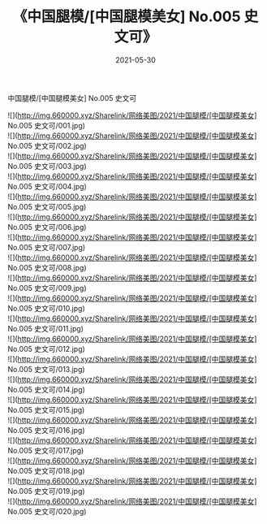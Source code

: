 ﻿---
layout: post
title:  《中国腿模/[中国腿模美女] No.005 史文可》
date:   2021-05-30
img: http://img.660000.xyz/Sharelink/网络美图/2021/中国腿模/[中国腿模美女] No.005 史文可/000.jpg
categories: [美女, 清纯, 唯美]
---

中国腿模/[中国腿模美女] No.005 史文可

 ![](http://img.660000.xyz/Sharelink/网络美图/2021/中国腿模/[中国腿模美女] No.005 史文可/001.jpg) <br>![](http://img.660000.xyz/Sharelink/网络美图/2021/中国腿模/[中国腿模美女] No.005 史文可/002.jpg) <br>![](http://img.660000.xyz/Sharelink/网络美图/2021/中国腿模/[中国腿模美女] No.005 史文可/003.jpg) <br>![](http://img.660000.xyz/Sharelink/网络美图/2021/中国腿模/[中国腿模美女] No.005 史文可/004.jpg) <br>![](http://img.660000.xyz/Sharelink/网络美图/2021/中国腿模/[中国腿模美女] No.005 史文可/005.jpg) <br>![](http://img.660000.xyz/Sharelink/网络美图/2021/中国腿模/[中国腿模美女] No.005 史文可/006.jpg) <br>![](http://img.660000.xyz/Sharelink/网络美图/2021/中国腿模/[中国腿模美女] No.005 史文可/007.jpg) <br>![](http://img.660000.xyz/Sharelink/网络美图/2021/中国腿模/[中国腿模美女] No.005 史文可/008.jpg) <br>![](http://img.660000.xyz/Sharelink/网络美图/2021/中国腿模/[中国腿模美女] No.005 史文可/009.jpg) <br>![](http://img.660000.xyz/Sharelink/网络美图/2021/中国腿模/[中国腿模美女] No.005 史文可/010.jpg) <br>![](http://img.660000.xyz/Sharelink/网络美图/2021/中国腿模/[中国腿模美女] No.005 史文可/011.jpg) <br>![](http://img.660000.xyz/Sharelink/网络美图/2021/中国腿模/[中国腿模美女] No.005 史文可/012.jpg) <br>![](http://img.660000.xyz/Sharelink/网络美图/2021/中国腿模/[中国腿模美女] No.005 史文可/013.jpg) <br>![](http://img.660000.xyz/Sharelink/网络美图/2021/中国腿模/[中国腿模美女] No.005 史文可/014.jpg) <br>![](http://img.660000.xyz/Sharelink/网络美图/2021/中国腿模/[中国腿模美女] No.005 史文可/015.jpg) <br>![](http://img.660000.xyz/Sharelink/网络美图/2021/中国腿模/[中国腿模美女] No.005 史文可/016.jpg) <br>![](http://img.660000.xyz/Sharelink/网络美图/2021/中国腿模/[中国腿模美女] No.005 史文可/017.jpg) <br>![](http://img.660000.xyz/Sharelink/网络美图/2021/中国腿模/[中国腿模美女] No.005 史文可/018.jpg) <br>![](http://img.660000.xyz/Sharelink/网络美图/2021/中国腿模/[中国腿模美女] No.005 史文可/019.jpg) <br>![](http://img.660000.xyz/Sharelink/网络美图/2021/中国腿模/[中国腿模美女] No.005 史文可/020.jpg) <br>
